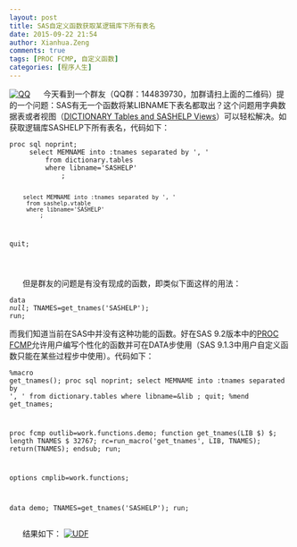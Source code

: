 ```yaml
---
layout: post
title: SAS自定义函数获取某逻辑库下所有表名
date: 2015-09-22 21:54
author: Xianhua.Zeng
comments: true
tags: [PROC FCMP, 自定义函数]
categories: [程序人生]
---
```

<p><a href="http://www.xianhuazeng.com/cn/wp-content/uploads/2015/09/QQ.jpg"><img class="aligncenter size-full" src="http://www.xianhuazeng.com/cn/wp-content/uploads/2015/09/QQ.jpg" alt="QQ" /></a>      今天看到一个群友（QQ群：144839730，加群请扫上面的二维码）提的一个问题：SAS有无一个函数将某LIBNAME下表名都取出？这个问题用字典数据表或者视图（<span style="text-decoration: underline;"><a href="http://support.sas.com/resources/papers/proceedings10/155-2010.pdf" target="_blank">DICTIONARY Tables and SASHELP Views</a></span>）可以轻松解决。如获取逻辑库SASHELP下所有表名，代码如下：<!--more--></p><pre><code>proc sql noprint;
     select MEMNAME into :tnames separated by ', '
         from dictionary.tables
         where libname='SASHELP'
		     ;

    	select MEMNAME into :tnames separated by ', '
         from sashelp.vtable
         where libname='SASHELP'
		     ;
 quit;

</code></pre><p>      但是群友的问题是有没有现成的函数，即类似下面这样的用法：</p><pre><code>data _null_;
    	TNAMES=get_tnames('SASHELP');
run;</code></pre><p>而我们知道当前在SAS中并没有这种功能的函数。好在SAS 9.2版本中的<span style="text-decoration: underline;"><a href="http://support.sas.com/documentation/cdl/en/proc/61895/HTML/default/a002890483.htm" target="_blank">PROC FCMP</a></span>允许用户编写个性化的函数并可在DATA步使用（SAS 9.1.3中用户自定义函数只能在某些过程步中使用）。代码如下：</p><pre><code>%macro get_tnames();
proc sql noprint;
    select MEMNAME into :tnames separated by ', '
        from dictionary.tables
        where libname=&amp;lib
    ;
quit;
%mend get_tnames;

proc fcmp outlib=work.functions.demo;
    function get_tnames(LIB $) $;
    length TNAMES $ 32767;
    rc=run_macro('get_tnames', LIB, TNAMES);
    return(TNAMES);
    endsub;
run;

options cmplib=work.functions;

data demo;
    TNAMES=get_tnames('SASHELP');
run;
</code></pre><p>      结果如下： <a href="http://www.xianhuazeng.com/cn/wp-content/uploads/2015/09/UDF.jpg"><img class="aligncenter size-full" src="http://www.xianhuazeng.com/cn/wp-content/uploads/2015/09/UDF.jpg" alt="UDF" /></a></p>
